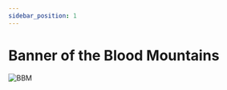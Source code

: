 ```yaml
---
sidebar_position: 1
---
```


# Banner of the Blood Mountains

![BBM](https://vwiki.valorserver.com/api/item/picture/banner%20of%20the%20blood%20mountains)
